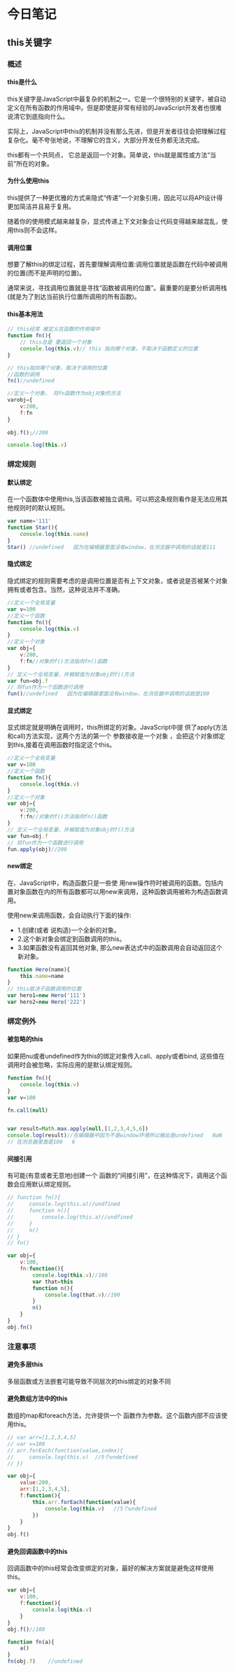 # 今日笔记

## this关键字

### 概述

#### this是什么

this关键字是JavaScript中最复杂的机制之一。它是一个很特别的关键字，被自动定义在所有函数的作用域中。但是即使是非常有经验的JavaScript开发者也很难说清它到底指向什么。

实际上，JavaScript中this的机制并没有那么先进，但是开发者往往会把理解过程复杂化。毫不夸张地说，不理解它的含义，大部分开发任务都无法完成。

this都有一个共同点， 它总是返回一个对象。简单说，this就是属性或方法“当前”所在的对象。



#### 为什么使用this

this提供了一种更优雅的方式来隐式“传递”一个对象引用，因此可以将API设计得更加简洁并且易于复用。

随着你的使用模式越来越复杂，显式传递上下文对象会让代码变得越来越混乱，使用this则不会这样。





#### 调用位置

想要了解this的绑定过程，首先要理解调用位置:调用位置就是函数在代码中被调用的位置(而不是声明的位置)。

通常来说，寻找调用位置就是寻找“函数被调用的位置”。最重要的是要分析调用栈(就是为了到达当前执行位置所调用的所有函数)。



#### this基本用法



```js
// this经常 被定义在函数的作用域中
function fn(){
    // this总是 要返回一个对象
    console.log(this.v)// this 指向哪个对象，不取决于函数定义的位置
}

// this指向哪个对象，取决于调用的位置
//函数的调用
fn()//undefined

//定义一个对象， 将fn函数作为obj对象的方法
varobj={
    v:200,
    f:fn
}
    
obj.f();//200

console.log(this.v)
```





### 绑定规则

#### 默认绑定

在一个函数体中使用this,当该函数被独立调用。可以把这条规则看作是无法应用其他规则时的默认规则。

```js
var name='111'
function Star(){
    console.log(this.name)
}
Star() //undefined   因为在编辑器里面没有window，在浏览器中调用的话就是111
```



#### 隐式绑定

隐式绑定的规则需要考虑的是调用位置是否有上下文对象，或者说是否被某个对象拥有或者包含。当然，这种说法并不准确。

```js
//定义一个全局变量
var v=100
//定义一个函数
function fn(){
    console.log(this.v)
}
//定义一个对象
var obj={
    v:200,
    f:fn//对象的f()方法指向fn()函数
}
// 定义一个全局变量，并被赋值为对象obj的f()方法
var fun=obj.f
// 将fun作为一个函数进行调用
fun()//undefined   因为在编辑器里面没有window，在浏览器中调用的话就是100
```



#### 显式绑定

显式绑定就是明确在调用时，this所绑定的对象。JavaScript中提 供了apply(方法和call)方法实现，这两个方法的第一个 参数接收是一个对象 ，会把这个对象绑定到this,接着在调用函数时指定这个this。

```js
//定义一个全局变量
var v=100
//定义一个函数
function fn(){
    console.log(this.v)
}
//定义一个对象
var obj={
    v:200,
    f:fn//对象的f()方法指向fn()函数
}
// 定义一个全局变量，并被赋值为对象obj的f()方法
var fun=obj.f
// 将fun作为一个函数进行调用
fun.apply(obj)//200
```



#### new绑定

在、JavaScript中，构造函数只是一些使 用new操作符时被调用的函数。包括内置对象函数在内的所有函数都可以用new来调用，这种函数调用被称为构造函数调用。

使用new来调用函数，会自动执行下面的操作:

- 1.创建(或者 说构造)一个全新的对象。
- 2.这个新对象会绑定到函数调用的this。
- 3.如果函数没有返回其他对象, 那么new表达式中的函数调用会自动返回这个新对象。

```js
function Hero(name){
    this.name=name
}
// this取决于函数调用的位置
var hero1=new Hero('111')
var hero2=new Hero('222')
```





### 绑定例外

#### 被忽略的this

如果把nu或者undefined作为this的绑定对象传入call、apply或者bind, 这些值在调用时会被忽略，实际应用的是默认绑定规则。

```js
function fn(){
    console.log(this.v)
}
var v=100

fn.call(null)


var result=Math.max.apply(null,[1,2,3,4,5,6])
console.log(result)//在编辑器中因为不是window环境所以输出是undefined   NaN
// 在浏览器里面是100   6
```



#### 间接引用

有可能(有意或者无意地)创建一个 函数的“间接引用”，在这种情况下，调用这个函数会应用默认绑定规则。

```js
// function fn(){
//     console.log(this.a)//undfined
//     function n(){
//         console.log(this.a)//undfined
//     }
//     n()
// }
// fn()

var obj={
    v:100,
    fn:function(){
        console.log(this.v)//100
        var that=this
        function n(){
            console.log(that.v)//100
        }
        n()
    }
}
obj.fn()
```





### 注意事项

#### 避免多层this

多层函数或方法嵌套可能导致不同层次的this绑定的对象不同





#### 避免数组方法中的this

数组的map和foreach方法，允许提供一个 函数作为参数。这个函数内部不应该使用this。

```js
// var arr=[1,2,3,4,5]
// var v=100
// arr.forEach(function(value,index){
//     console.log(this.v)  //5个undefined
// })

var obj={
    value:200,
    arr:[1,2,3,4,5],
    f:function(){
        this.arr.forEach(function(value){
            console.log(this.v)   //5个undefined
        })
    }
}
obj.f()
```



#### 避免回调函数中的this

回调函数中的this经常会改变绑定的对象，最好的解决方案就是避免这样使用this。

```js
var obj={
    v:100,
    f:function(){
        console.log(this.v)
    }
}
obj.f()//100

function fn(a){
    a()
}
fn(obj.f)    //undefined
```


